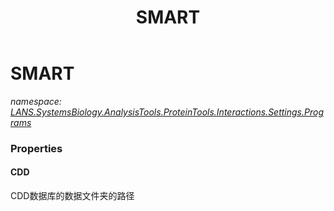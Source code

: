 ﻿---
title: SMART
---

# SMART
_namespace: [LANS.SystemsBiology.AnalysisTools.ProteinTools.Interactions.Settings.Programs](N-LANS.SystemsBiology.AnalysisTools.ProteinTools.Interactions.Settings.Programs.html)_






### Properties

#### CDD
CDD数据库的数据文件夹的路径
